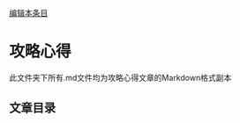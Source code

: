 [编辑本条目](https://github.com/GuguTown/Wiki/edit/main/article/index.md)
# 攻略心得
此文件夹下所有.md文件均为攻略心得文章的Markdown格式副本

## 文章目录
